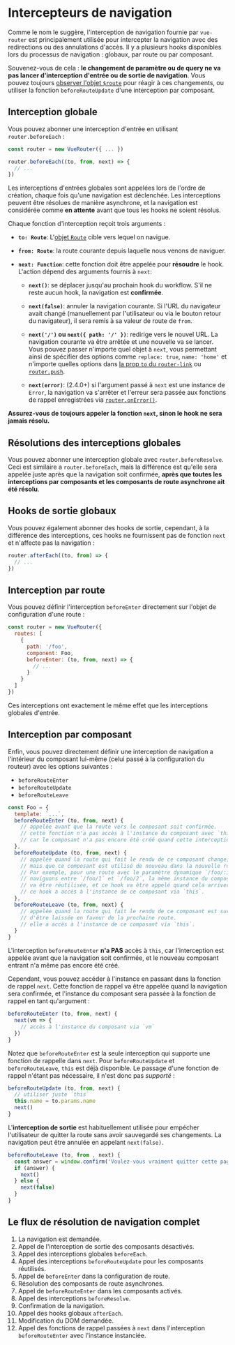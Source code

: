 # Intercepteurs de navigation

Comme le nom le suggère, l'interception de navigation fournie par `vue-router` est principalement utilisée pour intercepter la navigation avec des redirections ou des annulations d'accès. Il y a plusieurs hooks disponibles lors du processus de navigation : globaux, par route ou par composant.

Souvenez-vous de cela : **le changement de paramètre ou de query ne va pas lancer d'interception d'entrée ou de sortie de navigation**. Vous pouvez toujours [observer l'objet `$route`](../essentials/dynamic-matching.md#reacting-to-params-changes) pour réagir à ces changements, ou utiliser la fonction `beforeRouteUpdate` d'une interception par composant.

## Interception globale

Vous pouvez abonner une interception d'entrée en utilisant `router.beforeEach` :

``` js
const router = new VueRouter({ ... })

router.beforeEach((to, from, next) => {
  // ...
})
```

Les interceptions d'entrées globales sont appelées lors de l'ordre de création, chaque fois qu'une navigation est déclenchée. Les interceptions peuvent être résolues de manière asynchrone, et la navigation est considérée comme **en attente** avant que tous les hooks ne soient résolus.

Chaque fonction d'interception reçoit trois arguments :

- **`to: Route`**: L'[objet `Route`](../../api/#the-route-object) cible vers lequel on navigue.

- **`from: Route`**: la route courante depuis laquelle nous venons de naviguer.

- **`next: Function`**: cette fonction doit être appelée pour **résoudre** le hook. L'action dépend des arguments fournis à `next`:

  - **`next()`**: se déplacer jusqu'au prochain hook du workflow. S'il ne reste aucun hook, la navigation est **confirmée**.

  - **`next(false)`**: annuler la navigation courante. Si l'URL du navigateur avait changé (manuellement par l'utilisateur ou via le bouton retour du navigateur), il sera remis à sa valeur de route de `from`.

  - **`next('/')` ou `next({ path: '/' })`**: redirige vers le nouvel URL. La navigation courante va être arrêtée et une nouvelle va se lancer. Vous pouvez passer n'importe quel objet à `next`, vous permettant ainsi de spécifier des options comme `replace: true`, `name: 'home'` et n'importe quelles options dans [la prop `to` du `router-link`](../../api/#to) ou [`router.push`](../../api/#routeur-push).

  - **`next(error)`**: (2.4.0+) si l'argument passé à `next` est une instance de `Error`, la navigation va s'arrêter et l'erreur sera passée aux fonctions de rappel enregistrées via [`router.onError()`](../../api/#router-onerror).

**Assurez-vous de toujours appeler la fonction `next`, sinon le hook ne sera jamais résolu.**

## Résolutions des interceptions globales

Vous pouvez abonner une interception globale avec `router.beforeResolve`. Ceci est similaire a `router.beforeEach`, mais la différence est qu'elle sera appelée juste après que la navigation soit confirmée, **après que toutes les interceptions par composants et les composants de route asynchrone ait été résolu**.

## Hooks de sortie globaux

Vous pouvez également abonner des hooks de sortie, cependant, à la différence des interceptions, ces hooks ne fournissent pas de fonction `next` et n'affecte pas la navigation :

``` js
router.afterEach((to, from) => {
  // ...
})
```

## Interception par route

Vous pouvez définir l'interception `beforeEnter` directement sur l'objet de configuration d'une route :

``` js
const router = new VueRouter({
  routes: [
    {
      path: '/foo',
      component: Foo,
      beforeEnter: (to, from, next) => {
        // ...
      }
    }
  ]
})
```

Ces interceptions ont exactement le même effet que les interceptions globales d'entrée.

## Interception par composant

Enfin, vous pouvez directement définir une interception de navigation a l'intérieur du composant lui-même (celui passé à la configuration du routeur) avec les options suivantes :

- `beforeRouteEnter`
- `beforeRouteUpdate`
- `beforeRouteLeave`

``` js
const Foo = {
  template: `...`,
  beforeRouteEnter (to, from, next) {
    // appelée avant que la route vers le composant soit confirmée.
    // cette fonction n'a pas accès à l'instance du composant avec `this`,
    // car le composant n'a pas encore été créé quand cette interception est appelée !
  },
  beforeRouteUpdate (to, from, next) {
    // appelée quand la route qui fait le rendu de ce composant change,
    // mais que ce composant est utilisé de nouveau dans la nouvelle route.
    // Par exemple, pour une route avec le paramètre dynamique `/foo/:id`, quand nous
    // naviguons entre `/foo/1` et `/foo/2`, la même instance du composant `Foo`
    // va être réutilisée, et ce hook va être appelé quand cela arrivera.
    // ce hook a accès à l'instance de ce composant via `this`.
  },
  beforeRouteLeave (to, from, next) {
    // appelée quand la route qui fait le rendu de ce composant est sur le point
    // d'être laissée en faveur de la prochaine route.
    // elle a accès à l'instance de ce composant via `this`.
  }
}
```

L'interception `beforeRouteEnter` **n'a PAS** accès à `this`, car l'interception est appelée avant que la navigation soit confirmée, et le nouveau composant entrant n'a même pas encore été créé.

Cependant, vous pouvez accéder à l'instance en passant dans la fonction de rappel `next`. Cette fonction de rappel va être appelée quand la navigation sera confirmée, et l'instance du composant sera passée à la fonction de rappel en tant qu'argument :

``` js
beforeRouteEnter (to, from, next) {
  next(vm => {
    // accès à l'instance du composant via `vm`
  })
}
```

Notez que `beforeRouteEnter` est la seule interception qui supporte une fonction de rappelle dans `next`. Pour `beforeRouteUpdate` et `beforeRouteLeave`, `this` est déjà disponible. Le passage d'une fonction de rappel n'étant pas nécessaire, il n'est donc pas *supporté* :

```js
beforeRouteUpdate (to, from, next) {
  // utiliser juste `this`
  this.name = to.params.name
  next()
}
```

L'**interception de sortie** est habituellement utilisée pour empécher l'utilisateur de quitter la route sans avoir sauvegardé ses changements. La navigation peut être annulée en appelant `next(false)`.

```js
beforeRouteLeave (to, from , next) {
  const answer = window.confirm('Voulez-vous vraiment quitter cette page ? Vos changements seront perdus.')
  if (answer) {
    next()
  } else {
    next(false)
  }
}
```

## Le flux de résolution de navigation complet

1. La navigation est demandée.
2. Appel de l'interception de sortie des composants désactivés.
3. Appel des interceptions globales `beforeEach`.
4. Appel des interceptions `beforeRouteUpdate` pour les composants réutilisés.
5. Appel de `beforeEnter` dans la configuration de route.
6. Résolution des composants de route asynchrones.
7. Appel de `beforeRouteEnter` dans les composants activés.
8. Appel des interceptions `beforeResolve`.
9. Confirmation de la navigation.
10. Appel des hooks globaux `afterEach`.
11. Modification du DOM demandée.
12. Appel des fonctions de rappel passées à `next` dans l'interception `beforeRouteEnter` avec l'instance instanciée.
